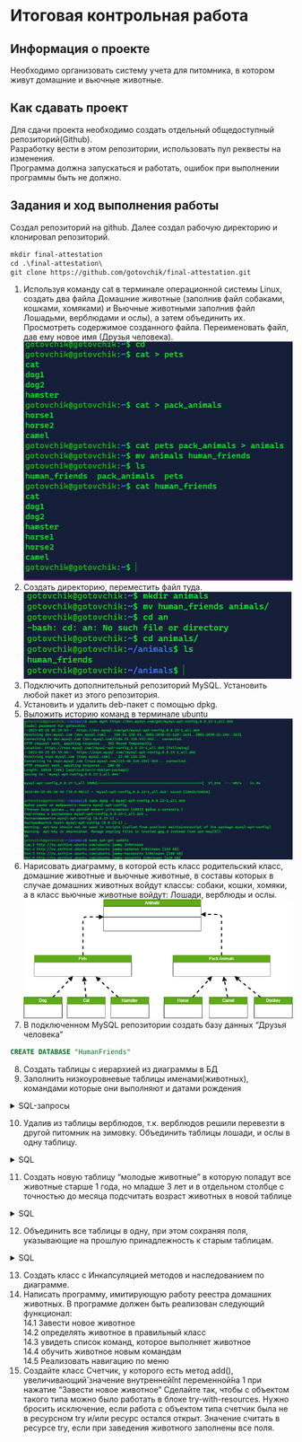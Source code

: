 # Итоговая контрольная работа

## Информация о проекте

Необходимо организовать систему учета для питомника, в котором живут домашние и вьючные животные.

## Как сдавать проект

Для сдачи проекта необходимо создать отдельный общедоступный
репозиторий(Github).  
Разработку вести в этом репозитории, использовать пул реквесты на изменения.  
Программа должна запускаться и работать, ошибок при выполнении программы быть не должно.  

## Задания и ход выполнения работы

Создал репозиторий на github. Далее создал рабочую директорию и клонировал репозиторий.

```shell
mkdir final-attestation
cd .\final-attestation\
git clone https://github.com/gotovchik/final-attestation.git
```

1. Используя команду cat в терминале операционной системы Linux, создать
два файла Домашние животные (заполнив файл собаками, кошками,
хомяками) и Вьючные животными заполнив файл Лошадьми, верблюдами и
ослы), а затем объединить их. Просмотреть содержимое созданного файла.
Переименовать файл, дав ему новое имя (Друзья человека).
![Команды Linux](images/linux1.png)
2. Создать директорию, переместить файл туда.
![Команды Linux](images/linux2.png)
3. Подключить дополнительный репозиторий MySQL. Установить любой пакет
из этого репозитория.
4. Установить и удалить deb-пакет с помощью dpkg.
5. Выложить историю команд в терминале ubuntu
![Команды Linux](images/linux3.png)
6. Нарисовать диаграмму, в которой есть класс родительский класс, домашние
животные и вьючные животные, в составы которых в случае домашних
животных войдут классы: собаки, кошки, хомяки, а в класс вьючные животные
войдут: Лошади, верблюды и ослы.
![Диаграмма](images/diagram.drawio.png)
7. В подключенном MySQL репозитории создать базу данных “Друзья
человека”

```sql
CREATE DATABASE "HumanFriends"
```

8. Создать таблицы с иерархией из диаграммы в БД
9. Заполнить низкоуровневые таблицы именами(животных), командами
которые они выполняют и датами рождения

<details>
<summary>SQL-запросы</summary>

```sql
--DROP TABLE IF EXISTS animals_groups

CREATE TABLE IF NOT EXISTS animal_groups
(
 group_id serial PRIMARY KEY,
 group_name VARCHAR(20) NOT NULL
);

INSERT INTO animal_groups (group_name)
VALUES
('вьючные'),
('домашние');

--DROP TABLE IF EXISTS pack_animals

CREATE TABLE IF NOT EXISTS pack_animals
(
 animal_id serial PRIMARY KEY,
 animal_name VARCHAR(20) NOT NULL,
 group_id int NOT NULL,
 FOREIGN KEY (group_id) REFERENCES animals_groups (group_id) 
);

INSERT INTO pack_animals (animal_name, group_id)
VALUES
('Лошади', 1),
('Ослы', 1),
('Верблюды', 1);

--DROP TABLE IF EXISTS pets

CREATE TABLE IF NOT EXISTS pets
(
 pet_id serial PRIMARY KEY,
 pet_name VARCHAR(20) NOT NULL,
 group_id int NOT NULL,
 FOREIGN KEY (group_id) REFERENCES animals_groups (group_id) 
);

INSERT INTO pets (pet_name, group_id)
VALUES
('Кошки', 2),
('Собаки', 2),
('Хомяки', 2);

--DROP TABLE IF EXISTS donkeys

CREATE TABLE IF NOT EXISTS donkeys
(
 donkey_id serial PRIMARY KEY,
 donkey_name VARCHAR(20)  NOT NULL,
 birthday DATA NOT NULL,
 command VARCHAR(20),
 animal_id int NOT NULL,
 FOREIGN KEY (animal_id) REFERENCES pack_animals (animal_id) 
);

INSERT INTO donkeys (donkey_name, birthday, command, animal_id)
VALUES
('Иа', '2020-01-01', 'Везти!', 2),
('Сет', '2021-06-12', 'Пить!', 2),
('Ниниб', '2022-07-11', 'Стимул!', 2);

--DROP TABLE IF EXISTS horses

CREATE TABLE IF NOT EXISTS horses
(
 horse_id serial PRIMARY KEY,
 horse_name VARCHAR(20)  NOT NULL,
 birthday DATA NOT NULL,
 command VARCHAR(20),
 animal_id int NOT NULL,
 FOREIGN KEY (animal_id) REFERENCES pack_animals (animal_id) 
);

INSERT INTO horses (horse_name, birthday, command, animal_id)
VALUES
('Буцефал', '2021-03-12', 'Захватить!', 1),
('Лошарик', '2022-07-11', 'Жонглировать!', 1),
('Педальный', '2021-06-12', 'Но, пошла!', 1);

--DROP TABLE IF EXISTS camels

CREATE TABLE IF NOT EXISTS camels
(
 camel_id serial PRIMARY KEY,
 camel_name VARCHAR(20)  NOT NULL,
 birthday DATA NOT NULL,
 command VARCHAR(20),
 animal_id int NOT NULL,
 FOREIGN KEY (animal_id) REFERENCES pack_animals (animal_id) 
);

INSERT INTO camels (camel_name, birthday, command, animal_id)
VALUES
('Вася', '2020-01-01', 'Право!', 3),
('Вильма', '2020-11-10', 'Лево!', 3),
('Тоффи', '2020-03-12', 'Стой!', 3);

--DROP TABLE IF EXISTS cats

CREATE TABLE IF NOT EXISTS cats
(
 cat_id serial PRIMARY KEY,
 cat_name VARCHAR(20)  NOT NULL,
 birthday DATA NOT NULL,
 command VARCHAR(20),
 pet_id int NOT NULL,
 FOREIGN KEY (pet_id) REFERENCES pets (pet_id) 
);

INSERT INTO cats (cat_name, birthday, command, pet_id)
VALUES
('Рыжик', '2022-07-11', 'Есть!', 1),
('Барсик', '2022-07-11', 'Спать!', 1),

--DROP TABLE IF EXISTS в dogs

CREATE TABLE IF NOT EXISTS dogs
(
 dog_id serial PRIMARY KEY,
 dog_name VARCHAR(20)  NOT NULL,
 birthday DATA NOT NULL,
 command VARCHAR(20),
 pet_id int NOT NULL,
 FOREIGN KEY (pet_id) REFERENCES pets (pet_id) 
);

INSERT INTO dogs (dog_name, birthday, command, pet_id)
VALUES
('Барбос', '2020-11-10', 'Сидеть!', 2),
('Рекс', '2020-01-01', 'В погоню!', 2),

--DROP TABLE IF EXISTS в hamsters

CREATE TABLE IF NOT EXISTS hamsters
(
 hamster_id serial PRIMARY KEY,
 hamster_name VARCHAR(20)  NOT NULL,
 birthday DATA NOT NULL,
 command VARCHAR(20),
 pet_id int NOT NULL,
 FOREIGN KEY (pet_id) REFERENCES pets (pet_id) 
);

INSERT INTO hamsters (hamster_name, birthday, command, pet_id)
VALUES
('Хомка', '2020-03-12', 'Смирно!', 3),
('Пушок', '2020-01-01', 'Сальто!', 3),

```

</details>

10. Удалив из таблицы верблюдов, т.к. верблюдов решили перевезти в другой
питомник на зимовку. Объединить таблицы лошади, и ослы в одну таблицу.

<details>
  <summary>SQL</summary>

```sql
TRUNCATE TABLE camels

SELECT * FROM horses
UNION
SELECT * FROM donkeys

```

</details>

11. Создать новую таблицу “молодые животные” в которую попадут все
животные старше 1 года, но младше 3 лет и в отдельном столбце с точностью
до месяца подсчитать возраст животных в новой таблице

<details>
  <summary>SQL</summary>

```sql
CREATE TEMPORARY TABLE animals AS 
SELECT *, 'Лошади' as genus FROM horses
UNION SELECT *, 'Ослы' AS genus FROM donkeys
UNION SELECT *, 'Собаки' AS genus FROM dogs
UNION SELECT *, 'Кошки' AS genus FROM cats
UNION SELECT *, 'Хомяки' AS genus FROM hamsters;

CREATE TABLE young_animals AS
SELECT Name, birthday, commands, genus, TIMESTAMPDIFF(MONTH, Birthday, CURDATE()) AS age_in_month
FROM animals WHERE birthday BETWEEN ADDDATE(curdate(), INTERVAL -3 YEAR) AND ADDDATE(CURDATE(), INTERVAL -1 YEAR);

```
</details>

12. Объединить все таблицы в одну, при этом сохраняя поля, указывающие на
прошлую принадлежность к старым таблицам.

<details>
  <summary>SQL</summary>

```sql

SELECT h.name, h.birthday, h.commands, p.animal_name, y.age_in_month 
FROM horses h
LEFT JOIN young_animal ya ON y.name = h.name
LEFT JOIN pack_animals pa ON p.id = h.animal_id
UNION 
SELECT d.name, d.birthday, d.commands, p.animal_name, y.age_in_month 
FROM donkeys d 
LEFT JOIN young_animal y ON ya.name = d.name
LEFT JOIN packed_animals p ON pa.id = d.animal_id
UNION
SELECT c.name, c.birthday, c.commands, ha.pet_name, y.age_in_month 
FROM cats c
LEFT JOIN young_animal y ON y.name = c.name
LEFT JOIN home_animals ha ON ha.id = c.pet_id
UNION
SELECT d.name, d.birthday, d.commands, ha.pet_name, y.age_in_month 
FROM dogs d
LEFT JOIN young_animal y ON y.name = d.name
LEFT JOIN home_animals ha ON ha.id = d.pet_id
UNION
SELECT hm.name, hm.birthday, hm.commands, ha.pet_name, y.age_in_month 
FROM hamsters hm
LEFT JOIN young_animal y ON y.name = hm.name
LEFT JOIN home_animals ha ON ha.id = hm.pet_id;

```

</details>


13. Создать класс с Инкапсуляцией методов и наследованием по диаграмме.
14. Написать программу, имитирующую работу реестра домашних животных.
В программе должен быть реализован следующий функционал:  
14.1 Завести новое животное  
14.2 определять животное в правильный класс  
14.3 увидеть список команд, которое выполняет животное  
14.4 обучить животное новым командам  
14.5 Реализовать навигацию по меню  
15. Создайте класс Счетчик, у которого есть метод add(), увеличивающий̆
значение внутренней̆int переменной̆на 1 при нажатие “Завести новое
животное” Сделайте так, чтобы с объектом такого типа можно было работать в
блоке try-with-resources. Нужно бросить исключение, если работа с объектом
типа счетчик была не в ресурсном try и/или ресурс остался открыт. Значение
считать в ресурсе try, если при заведения животного заполнены все поля.
